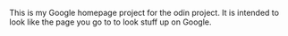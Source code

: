 This is my Google homepage project for the odin project. It is intended to look like the page you go to to look stuff up on Google. 
